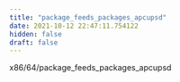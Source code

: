 ```yaml
---
title: "package_feeds_packages_apcupsd"
date: 2021-10-12 22:47:11.754122
hidden: false
draft: false
---
```


x86/64/package_feeds_packages_apcupsd

